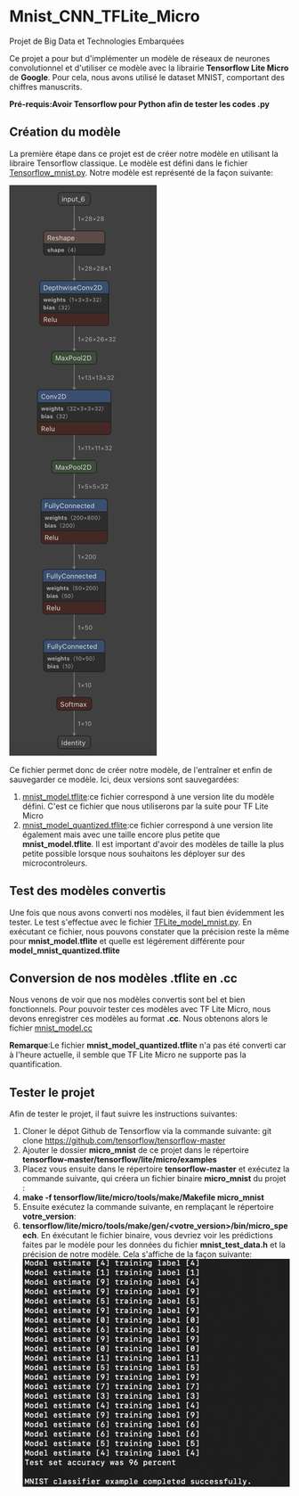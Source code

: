 # Mnist_CNN_TFLite_Micro
Projet de Big Data et Technologies Embarquées


Ce projet a pour but d'implémenter un modèle de réseaux de neurones convolutionnel et d'utiliser ce modèle avec la librairie **Tensorflow Lite Micro** de **Google**. Pour cela, nous avons utilisé le dataset MNIST, comportant des chiffres manuscrits.

**Pré-requis:Avoir Tensorflow pour Python afin de tester les codes .py**

## Création du modèle

La première étape dans ce projet est de créer notre modèle en utilisant la libraire Tensorflow classique. Le modèle est défini dans le fichier [Tensorflow_mnist.py](https://github.com/PierreAmbeza/Mnist_CNN_TFLite_Micro/blob/master/Tensorflow_mnist.py).
Notre modèle est représenté de la façon suivante:

![Description du modele](Model.png)

Ce fichier permet donc de créer notre modèle, de l'entraîner et enfin de sauvegarder ce modèle. Ici, deux versions sont sauvegardées:

1. [mnist_model.tflite](https://github.com/PierreAmbeza/Mnist_CNN_TFLite_Micro/blob/master/micro_mnist/model_mnist.tflite):ce fichier correspond à une version lite du modèle défini. C'est ce fichier que nous utiliserons par la suite pour TF Lite Micro
1. [mnist_model_quantized.tflite](https://github.com/PierreAmbeza/Mnist_CNN_TFLite_Micro/blob/master/micro_mnist/model_mnist_quantized__.tflite):ce fichier correspond à une version lite également mais avec une taille encore plus petite que **mnist_model.tflite**. Il est important d'avoir des modèles de taille la plus petite possible lorsque nous souhaitons les déployer sur des microcontroleurs.

## Test des modèles convertis

Une fois que nous avons converti nos modèles, il faut bien évidemment les tester. Le test s'effectue avec le fichier [TFLite_model_mnist.py](https://github.com/PierreAmbeza/Mnist_CNN_TFLite_Micro/blob/master/TFLite_model_mnist.py).
En exécutant ce fichier, nous pouvons constater que la précision reste la même pour **mnist_model.tflite** et quelle est légérement différente pour **model_mnist_quantized.tflite**

## Conversion de nos modèles .tflite en .cc

Nous venons de voir que nos modèles convertis sont bel et bien fonctionnels. Pour pouvoir tester ces modèles avec TF Lite Micro, nous devons enregistrer ces modèles au format **.cc**. Nous obtenons alors le fichier [mnist_model.cc](https://github.com/PierreAmbeza/Mnist_CNN_TFLite_Micro/blob/master/micro_mnist/model/mnist_model.cc)

**Remarque**:Le fichier **mnist_model_quantized.tflite** n'a pas été converti car à l'heure actuelle, il semble que TF Lite Micro ne supporte pas la quantification.


## Tester le projet

Afin de tester le projet, il faut suivre les instructions suivantes:

1. Cloner le dépot Github de Tensorflow via la commande suivante: git clone https://github.com/tensorflow/tensorflow-master
1. Ajouter le dossier **micro_mnist** de ce projet dans le répertoire **tensorflow-master/tensorflow/lite/micro/examples**
1. Placez vous ensuite dans le répertoire **tensorflow-master** et exécutez la commande suivante, qui créera un fichier binaire **micro_mnist** du projet :
  1. **make -f tensorflow/lite/micro/tools/make/Makefile micro_mnist**
1. Ensuite exécutez la commande suivante, en remplaçant le répertoire **votre_version**:
  1. **tensorflow/lite/micro/tools/make/gen/<votre_version>/bin/micro_speech**.
  En éxécutant le fichier binaire, vous devriez voir les prédictions faites par le modèle pour les données du fichier **mnist_test_data.h** et la précision de notre modèle. Cela s'affiche de la façon suivante:
  ![Prédictions du modèle TF Lite Micro](Pred.png)
